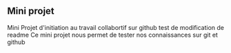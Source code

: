 ## Mini projet
Mini Projet d'initiation au travail collabortif sur github
test de modification de readme
Ce mini projet nous permet de tester nos connaissances sur git et github